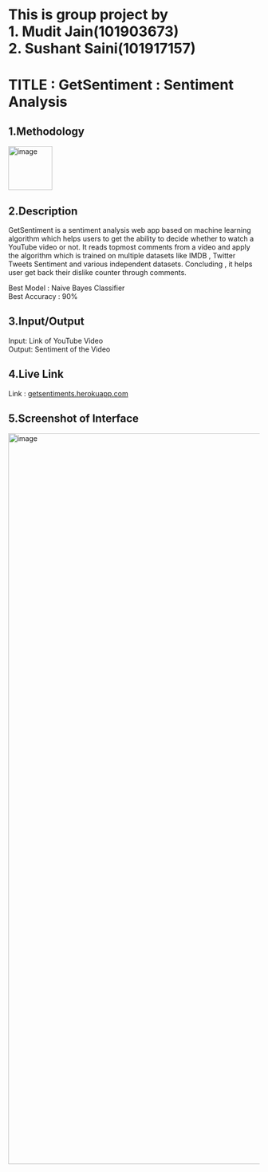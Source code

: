 # This is group project by <br>1. Mudit Jain(101903673) <br>2. Sushant Saini(101917157) <br>

# TITLE : GetSentiment : Sentiment Analysis

## 1.Methodology
<img width="88" alt="image" src="https://user-images.githubusercontent.com/59145085/208239571-9aa9209d-920b-4b4c-9ecc-f1f9b2be2b84.png">



## 2.Description
GetSentiment is a sentiment analysis web app based on machine learning algorithm which helps users to get the ability to decide whether to watch a YouTube video or not. It reads topmost comments from a video and apply the algorithm which is trained on multiple datasets like IMDB , Twitter Tweets Sentiment and various independent datasets. Concluding , it helps user get back their dislike counter through comments.

Best Model : Naive Bayes Classifier
<br>Best Accuracy : 90%

## 3.Input/Output
Input: Link of YouTube Video
<br>Output: Sentiment of the Video

## 4.Live Link
Link : [getsentiments.herokuapp.com](https://getsentiments.herokuapp.com/)

## 5.Screenshot of Interface
<img width="1467" alt="image" src="https://user-images.githubusercontent.com/59145085/208239195-4d3967e7-a569-4585-a21b-cc22d6310aa7.png">


